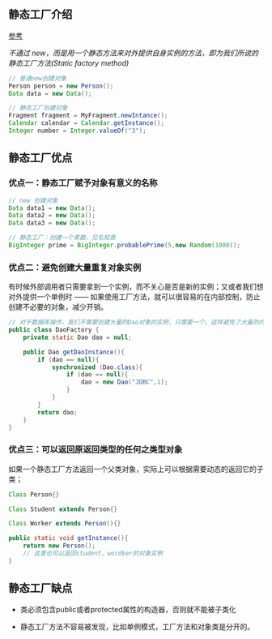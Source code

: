 ## 静态工厂介绍

[参考](https://www.diycode.cc/topics/1027)

*不通过 new，而是用一个静态方法来对外提供自身实例的方法，即为我们所说的静态工厂方法(Static factory method)*

```Java
// 普通new创建对象
Person person = new Person();
Data data = new Data();

// 静态工厂创建对象
Fragment fragment = MyFragment.newIntance();
Calendar calendar = Calendar.getInstance();
Integer number = Integer.valueOf("3");
```

## 静态工厂优点

### 优点一：静态工厂赋予对象有意义的名称

```Java
// new 创建对象
Data data1 = new Data();
Data data2 = new Data();
Data data3 = new Data();

// 静态工厂：创建一个素数，见名知意
BigInteger prime = BigInteger.probablePrime(5,new Random(1000));
```

### 优点二：避免创建大量重复对象实例

有时候外部调用者只需要拿到一个实例，而不关心是否是新的实例；又或者我们想对外提供一个单例时 —— 如果使用工厂方法，就可以很容易的在内部控制，防止创建不必要的对象，减少开销。

```Java
// 对于数据库操作，我们不需要创建大量的Dao对象的实例，只需要一个，这样避免了大量的内存浪费
public class DaoFactory {
    private static Dao dao = null;

    public Dao getDaoInstance(){
        if (dao == null){
            synchronized (Dao.class){
                if (dao == null){
                    dao = new Dao("JDBC",1);
                }
            }
        }
        return dao;
    }
}
```

### 优点三：可以返回原返回类型的任何之类型对象

如果一个静态工厂方法返回一个父类对象，实际上可以根据需要动态的返回它的子类；

```Java
Class Person{}

Class Student extends Person{}

Class Worker extends Person(){}

public static void getInstance(){
    return new Person();
    // 这里也可以返回student，wordker的对象实例
}
```

## 静态工厂缺点

- 类必须包含public或者protected属性的构造器，否则就不能被子类化

- 静态工厂方法不容易被发现，比如单例模式，工厂方法和对象类是分开的。